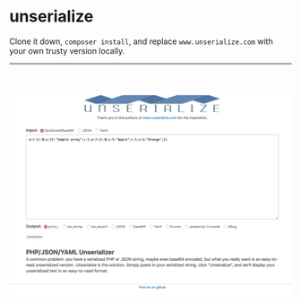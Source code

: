 # unserialize
Clone it down, `composer install`, and replace `www.unserialize.com` with your own trusty version locally.

---
<br><br>
![Screenshot of local site](assets/screenshot.png)